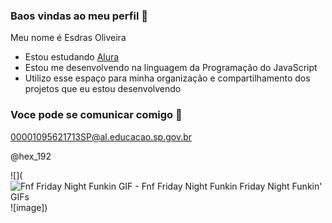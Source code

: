 ### Baos vindas ao meu perfil 🫶

Meu nome é Esdras Oliveira

- Estou estudando [Alura](https://www.alura.com.br)
- Estou me desenvolvendo na linguagem da Programação do JavaScript
- Utilizo esse espaço para minha organização e compartilhamento dos projetos que eu estou desenvolvendo

### Voce pode se comunicar comigo 📧

00001095621713SP@al.educacao.sp.gov.br

@hex_192

![](<img src="https://media1.tenor.com/m/aEv-Rn-x4dYAAAAC/fnf-friday-night-funkin.gif" alt="Fnf Friday Night Funkin GIF - Fnf Friday Night Funkin Friday Night Funkin&#39; GIFs"/>![image])
